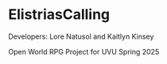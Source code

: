 # ElistriasCalling

Developers: Lore Natusol and Kaitlyn Kinsey

Open World RPG Project for UVU Spring 2025
